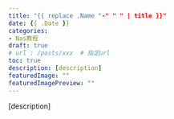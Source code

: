 ```yaml
---
title: "{{ replace .Name "-" " " | title }}"
date: {{ .Date }}
categories:
- Nas教程
draft: true
# url : /posts/xxx  # 指定url
toc: true
description: [description]
featuredImage: ""
featuredImagePreview: ""
---
```

[description]
<!--more-->